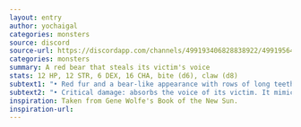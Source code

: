 ```yaml
---
layout: entry
author: yochaigal
categories: monsters
source: discord
source-url: https://discordapp.com/channels/499193406828838922/499195645131882506/730565162825809940
categories: monsters
summary: A red bear that steals its victim's voice
stats: 12 HP, 12 STR, 6 DEX, 16 CHA, bite (d6), claw (d8)
subtext1: "• Red fur and a bear-like appearance with rows of long teeth and large, sharp claws."
subtext2: "• Critical damage: absorbs the voice of its victim. It mimics their speech to lure loved ones to their doom."
inspiration: Taken from Gene Wolfe's Book of the New Sun.
inspiration-url:
---
```

